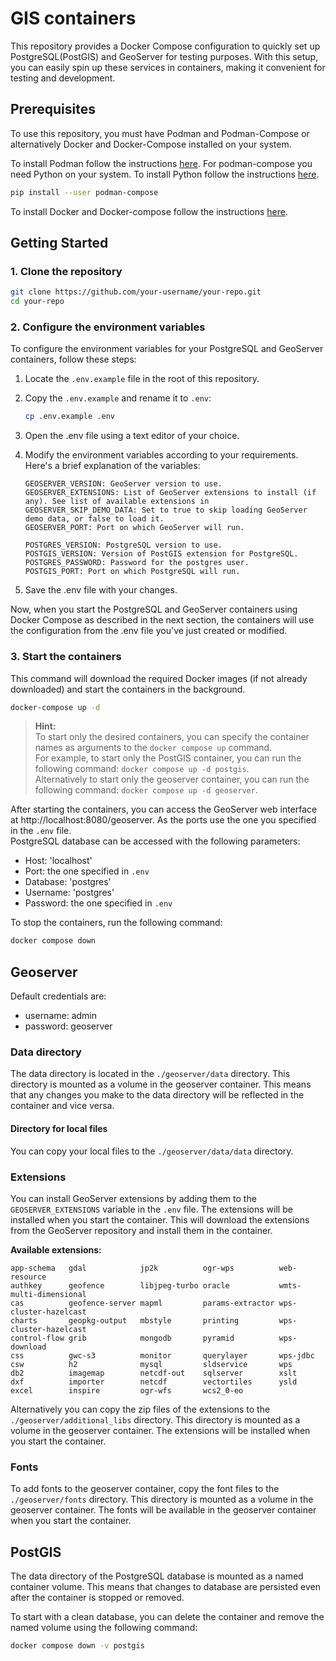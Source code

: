 # GIS containers

This repository provides a Docker Compose configuration to quickly set up PostgreSQL(PostGIS) and GeoServer for testing purposes. With this setup, you can easily spin up these services in containers, making it convenient for testing and development.

## Prerequisites

To use this repository, you must have Podman and Podman-Compose or alternatively Docker and Docker-Compose installed on your system.

To install Podman follow the instructions [here](https://podman.io/getting-started/installation).
For podman-compose you need Python on your system. To install Python follow the instructions [here](https://www.python.org/downloads/).
```bash
pip install --user podman-compose
```

To install Docker and Docker-compose follow the instructions [here](https://docs.docker.com/get-docker/).

## Getting Started

### 1. Clone the repository

```bash
git clone https://github.com/your-username/your-repo.git
cd your-repo
```

### 2. Configure the environment variables
To configure the environment variables for your PostgreSQL and GeoServer containers, follow these steps:

1. Locate the `.env.example` file in the root of this repository.
4. Copy the `.env.example` and rename it to `.env`:

    ```bash
    cp .env.example .env
    ```

5. Open the .env file using a text editor of your choice.
6. Modify the environment variables according to your requirements.  
Here's a brief explanation of the variables:

    ```
    GEOSERVER_VERSION: GeoServer version to use.
    GEOSERVER_EXTENSIONS: List of GeoServer extensions to install (if any). See list of available extensions in 
    GEOSERVER_SKIP_DEMO_DATA: Set to true to skip loading GeoServer demo data, or false to load it.
    GEOSERVER_PORT: Port on which GeoServer will run.

    POSTGRES_VERSION: PostgreSQL version to use.
    POSTGIS_VERSION: Version of PostGIS extension for PostgreSQL.
    POSTGRES_PASSWORD: Password for the postgres user.
    POSTGIS_PORT: Port on which PostgreSQL will run.
    ```

7. Save the .env file with your changes.

Now, when you start the PostgreSQL and GeoServer containers using Docker Compose as described in the next section, the containers will use the configuration from the .env file you've just created or modified.


### 3. Start the containers

This command will download the required Docker images (if not already downloaded) and start the containers in the background.
```bash
docker-compose up -d
```

>**Hint:**  
>To start only the desired containers, you can specify the container names as arguments to the `docker compose up` command.  
For example, to start only the PostGIS container, you can run the following command: `docker compose up -d postgis`.  
Alternatively to start only the geoserver container, you can run the following command: `docker compose up -d geoserver`.

After starting the containers, you can access the GeoServer web interface at http://localhost:8080/geoserver. As the ports use the one you specified in the `.env` file.  
PostgreSQL database can be accessed with the following parameters:
- Host: 'localhost'
- Port: the one specified in `.env`
- Database: 'postgres'
- Username: 'postgres'
- Password: the one specified in `.env`


To stop the containers, run the following command:
```bash
docker compose down
```

## Geoserver

Default credentials are:
- username: admin
- password: geoserver

### Data directory

The data directory is located in the `./geoserver/data` directory. This directory is mounted as a volume in the geoserver container. This means that any changes you make to the data directory will be reflected in the container and vice versa.

#### Directory for local files
You can copy your local files to the `./geoserver/data/data` directory.

### Extensions

You can install GeoServer extensions by adding them to the `GEOSERVER_EXTENSIONS` variable in the `.env` file. The extensions will be installed when you start the container. This will download the extensions from the GeoServer repository and install them in the container.

**Available extensions:**
```
app-schema   gdal            jp2k          ogr-wps          web-resource
authkey      geofence        libjpeg-turbo oracle           wmts-multi-dimensional
cas          geofence-server mapml         params-extractor wps-cluster-hazelcast
charts       geopkg-output   mbstyle       printing         wps-cluster-hazelcast
control-flow grib            mongodb       pyramid          wps-download
css          gwc-s3          monitor       querylayer       wps-jdbc
csw          h2              mysql         sldservice       wps
db2          imagemap        netcdf-out    sqlserver        xslt
dxf          importer        netcdf        vectortiles      ysld
excel        inspire         ogr-wfs       wcs2_0-eo
```

Alternatively you can copy the zip files of the extensions to the `./geoserver/additional_libs` directory. This directory is mounted as a volume in the geoserver container. The extensions will be installed when you start the container.

### Fonts
To add fonts to the geoserver container, copy the font files to the `./geoserver/fonts` directory. This directory is mounted as a volume in the geoserver container. The fonts will be available in the geoserver container when you start the container.

## PostGIS

The data directory of the PostgreSQL database is mounted as a named container volume. This means that changes to database are persisted even after the container is stopped or removed.

To start with a clean database, you can delete the container and remove the named volume using the following command:
```bash
docker compose down -v postgis
```
